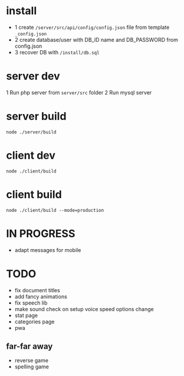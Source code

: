 # install
* 1 create `/server/src/api/config/config.json` file from template `_config.json`
* 2 create database/user with DB_ID name and DB_PASSWORD from config.json
* 3 recover DB with `/install/db.sql`

# server dev
1 Run php server from `server/src` folder
2 Run mysql server

# server build
`node ./server/build`

# client dev
`node ./client/build`

# client build
`node ./client/build --mode=production`

# IN PROGRESS
* adapt messages for mobile

# TODO
* fix document titles
* add fancy animations
* fix speech lib
* make sound check on setup voice speed options change
* stat page
* categories page
* pwa

## far-far away
* reverse game
* spelling game
